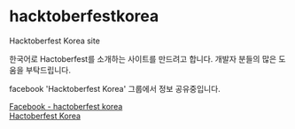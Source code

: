 # hacktoberfestkorea

Hacktoberfest Korea site

한국어로 Hactoberfest를 소개하는 사이트를 만드려고 합니다.
개발자 분들의 많은 도움을 부탁드립니다.

facebook 'Hacktoberfest Korea' 그룹에서 정보 공유중입니다.

[Facebook - hactoberfest korea](https://www.facebook.com/groups/788404381916128/) </br>
[Hactoberfest Korea](http://www.hacktoberfestkorea.com/)
